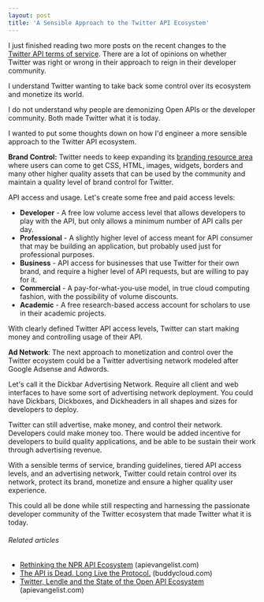 ```yaml
---
layout: post
title: 'A Sensible Approach to the Twitter API Ecosystem'
---
```

<img style="padding: 15px;" src="http://kinlane-productions.s3.amazonaws.com/Twitter-Logo.jpg" alt="" align="right" />I just finished reading two more posts on the recent changes to the <a title="Twitter API Terms of Service" href="http://dev.twitter.com/pages/api_terms">Twitter API terms of service</a>.  There are a lot of opinions on whether Twitter was right or wrong in their approach to reign in their developer community.<p></p>
I understand Twitter wanting to take back some control over its ecosystem and monetize its world.<p></p>
I do not understand why people are demonizing Open APIs or the developer community.  Both made Twitter what it is today.<p></p>
I wanted to put some thoughts down on how I'd engineer a more sensible approach to the Twitter API ecosystem.<p></p>
<strong>Brand Control:</strong> Twitter needs to keep expanding its <a title="branding resource area" href="http://twitter.com/about/resources/logos">branding resource area</a> where users can come to get CSS, HTML, images, widgets, borders and many other higher quality assets that can be used by the community and maintain a quality level of brand control for Twitter.<p></p>
API access and usage.  Let's create some free and paid access levels:
<ul class="mainlist">
	<li><strong>Developer</strong> - A free low volume access level that allows developers to play with the API, but only allows a minimum number of API calls per day.</li>
	<li><strong>Professional</strong> - A slightly higher level of access meant for API consumer that may be building an application, but probably used just for professional purposes.</li>
	<li><strong>Business</strong> - API access for businesses that use Twitter for their own brand, and require a higher level of API requests, but are willing to pay for it.</li>
	<li><strong>Commercial</strong> - A pay-for-what-you-use model, in true cloud computing fashion, with the possibility of volume discounts.</li>
	<li><strong>Academic</strong> - A free research-based access account for scholars to use in their academic projects.</li>
</ul>
With clearly defined Twitter API access levels, Twitter can start making money and controlling usage of their API.<p></p>
<strong>Ad Network</strong>:  The next approach to monetization and control over the Twitter ecoystem could be a Twitter advertising network modeled after Google Adsense and Adwords.<p></p>
Let's call it the Dickbar Advertising Network.  Require all client and web interfaces to have some sort of advertising network deployment.  You could have Dickbars, Dickboxes, and Dickheaders in all shapes and sizes for developers to deploy.<p></p>
Twitter can still advertise, make money, and control their network.  Developers could make money too.  There would be added incentive for developers to build quality applications, and be able to be sustain their work through advertising revenue.<p></p>
With a sensible terms of service, branding guidelines, tiered API access levels, and an advertising network, Twitter could retain control over its network, protect its brand, monetize and ensure a higher quality user experience.<p></p>
This could all be done while still respecting and harnessing the passionate developer community of the Twitter ecosystem that made Twitter what it is today.
<h6 class="zemanta-related-title" style="font-size: 1em;">Related articles</h6>
<ul class="zemanta-article-ul">
	<li class="zemanta-article-ul-li"><a href="http://blog.apievangelist.com/2011/03/17/rethinking-the-npr-api-ecosystem/">Rethinking the NPR API Ecosystem</a> (apievangelist.com)</li>
	<li class="zemanta-article-ul-li"><a href="http://buddycloud.com/cms/content/api-dead-long-live-protocol-aka-avoid-being-screwed-closed-social-networks">The API is Dead. Long Live the Protocol.</a> (buddycloud.com)</li>
	<li class="zemanta-article-ul-li"><a href="http://blog.apievangelist.com/2011/03/22/twitter-lendle-and-the-state-of-the-open-api-ecosystem/">Twitter, Lendle and the State of the Open API Ecosystem</a> (apievangelist.com)</li>
</ul>
